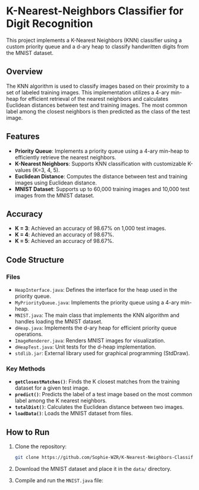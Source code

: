 # K-Nearest-Neighbors Classifier for Digit Recognition

This project implements a K-Nearest Neighbors (KNN) classifier using a custom priority queue and a d-ary heap to classify handwritten digits from the MNIST dataset.

## Overview

The KNN algorithm is used to classify images based on their proximity to a set of labeled training images. This implementation utilizes a 4-ary min-heap for efficient retrieval of the nearest neighbors and calculates Euclidean distances between test and training images. The most common label among the closest neighbors is then predicted as the class of the test image.

## Features

- **Priority Queue**: Implements a priority queue using a 4-ary min-heap to efficiently retrieve the nearest neighbors.
- **K-Nearest Neighbors**: Supports KNN classification with customizable K-values (K=3, 4, 5).
- **Euclidean Distance**: Computes the distance between test and training images using Euclidean distance.
- **MNIST Dataset**: Supports up to 60,000 training images and 10,000 test images from the MNIST dataset.

## Accuracy

- **K = 3**: Achieved an accuracy of 98.67% on 1,000 test images.
- **K = 4**: Achieved an accuracy of 98.67%.
- **K = 5**: Achieved an accuracy of 98.67%.

## Code Structure

### Files

- `HeapInterface.java`: Defines the interface for the heap used in the priority queue.
- `MyPriorityQueue.java`: Implements the priority queue using a 4-ary min-heap.
- `MNIST.java`: The main class that implements the KNN algorithm and handles loading the MNIST dataset.
- `dHeap.java`: Implements the d-ary heap for efficient priority queue operations.
- `ImageRenderer.java`: Renders MNIST images for visualization.
- `dHeapTest.java`: Unit tests for the d-heap implementation.
- `stdlib.jar`: External library used for graphical programming (StdDraw).

### Key Methods

- **`getClosestMatches()`**: Finds the K closest matches from the training dataset for a given test image.
- **`predict()`**: Predicts the label of a test image based on the most common label among the K nearest neighbors.
- **`totalDist()`**: Calculates the Euclidean distance between two images.
- **`loadData()`**: Loads the MNIST dataset from files.

## How to Run

1. Clone the repository:
   ```bash
   git clone https://github.com/Sophie-WZR/K-Nearest-Neighbors-Classifier-for-Digit-Recognition.git
2. Download the MNIST dataset and place it in the `data/` directory.

3. Compile and run the `MNIST.java` file:


